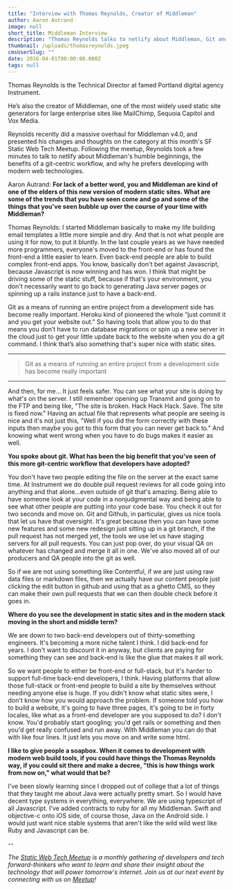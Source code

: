 ```yaml
---
title: "Interview with Thomas Reynolds, Creator of Middleman"
author: Aaron Autrand
image: null
short_title: Middleman Interview
description: "Thomas Reynolds talks to netlify about Middleman, Git and developing with modern web tools."
thumbnail: /uploads/thomasreynolds.jpeg
cmsUserSlug: ""
date: 2016-04-01T00:00:00.000Z
tags: null
---
```


Thomas Reynolds is the Technical Director at famed Portland digital agency Instrument.

He’s also the creator of Middleman, one of the most widely used static site generators for large enterprise sites like MailChimp, Sequoia Capitol and Vox Media.

Reynolds recently did a massive overhaul for Middleman v4.0, and presented his changes and thoughts on the category at this month's SF Static Web Tech Meetup. Following the meetup, Reynolds took a few minutes to talk to netlify about Middleman's humble beginnings, the benefits of a git-centric workflow, and why he prefers developing with modern web technologies.

<!-- excerpt -->

Aaron Autrand: **For lack of a better word, you and Middleman are kind of one of the elders of this new version of modern static sites. What are some of the trends that you have seen come and go and some of the things that you've seen bubble up over the course of your time with Middleman?**

Thomas Reynolds: I started Middleman basically to make my life building email templates a little more simple and dry. And that is not what people are using it for now, to put it bluntly. In the last couple years as we have needed more programmers, everyone's moved to the front-end or has found the front-end a little easier to learn. Even back-end people are able to build complex front-end apps. You know, basically don't bet against Javascript, because Javascript is now winning and has won. I think that might be driving some of the static stuff, because if that's your environment, you don't necessarily want to go back to generating Java server pages or spinning up a rails instance just to have a back-end.

Git as a means of running an entire project from a development side has become really important. Heroku kind of pioneered the whole “just commit it and you get your website out.” So having tools that allow you to do that means you don’t have to run database migrations or spin up a new server in the cloud just to get your little update back to the website when you do a git command. I think that’s also something that's super nice with static sites.

---
> Git as a means of running an entire project from a development side has become really important

---

And then, for me... It just feels safer. You can see what your site is doing by what's on the server. I still remember opening up Transmit and going on to the FTP and being like, "The site is broken. Hack Hack Hack. Save. The site is fixed now." Having an actual file that represents what people are seeing is nice and it's not just this, "Well if you did the form correctly with these inputs then maybe you got to this form that you can never get back to." And knowing what went wrong when you have to do bugs makes it easier as well.

**You spoke about git. What has been the big benefit that you've seen of this more git-centric workflow that developers have adopted?**

You don't have two people editing the file on the server at the exact same time. At Instrument we do double pull request reviews for all code going into anything and that alone...even outside of git that's amazing. Being able to have someone look at your code in a nonjudgmental way and being able to see what other people are putting into your code base. You check it out for two seconds and move on. Git and Github, in particular, gives us nice tools that let us have that oversight. It's great because then you can have some new features and some new redesign just sitting up in a git branch, if the pull request has not merged yet, the tools we use let us have staging servers for all pull requests. You can just pop over, do your visual QA on whatever has changed and merge it all in one.  We've also moved all of our producers and QA people into the git as well.

So if we are not using something like Contentful, if we are just using raw data files or markdown files, then we actually have our content people just clicking the edit button in github and using that as a ghetto CMS, so they can make their own pull requests that we can then double check before it goes in.

**Where do you see the development in static sites and in the modern stack moving in the short and middle term?**

We are down to two back-end developers out of thirty-something engineers. It's becoming a more niche talent I think. I did back-end for years. I don't want to discount it in anyway, but clients are paying for something they can see and back-end is like the glue that makes it all work.

So we want people to either be front-end or full-stack, but it's harder to support full-time back-end developers, I think. Having platforms that allow those full-stack or front-end people to build a site by themselves without needing anyone else is huge. If you didn't know what static sites were, I don't know how you would approach the problem. If someone told you how to build a website, it's going to have three pages, it's going to be in forty locales, like what as a front-end developer are you supposed to do? I don't know. You'd probably start googling; you'd get rails or something and then you'd get really confused and run away. With Middleman you can do that with like four lines. It just lets you move on and write some html.

**I like to give people a soapbox. When it comes to development with modern web build tools, if you could have things the Thomas Reynolds way, if you could sit there and make a decree, "this is how things work from now on," what would that be?**

I've been slowly learning since I dropped out of college that a lot of things that they taught me about Java were actually pretty smart. So I would have decent type systems in everything, everywhere. We are using typescript of all Javascript. I've added contracts to ruby for all my Middleman. Swift and objective-c onto iOS side, of course those, Java on the Android side. I would just want nice stable systems that aren't like the wild wild west like Ruby and Javascript can be.

--

_The [Static Web Tech Meetup](http://www.meetup.com/sf-static-web-tech/) is a monthly gathering of developers and tech forward-thinkers who want to learn and share their insight about the technology that will power tomorrow's internet. Join us at our next event by connecting with us on [Meetup](http://www.meetup.com/sf-static-web-tech/)!_
